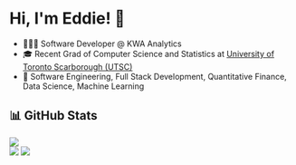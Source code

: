 # Hi, I'm Eddie! 👋

- 🧑🏻‍💻 Software Developer @ KWA Analytics
- 🎓 Recent Grad of Computer Science and Statistics at [University of Toronto Scarborough (UTSC)](https://www.utsc.utoronto.ca/home/)
- 👀 Software Engineering, Full Stack Development, Quantitative Finance, Data Science, Machine Learning

## 📊 GitHub Stats

![](https://github-readme-streak-stats.herokuapp.com/?user=eshinhw&theme=default&hide_border=false)<br/>
![](https://github-readme-stats.vercel.app/api?username=eshinhw&theme=default&hide_border=false&include_all_commits=true&count_private=true)
![](https://github-readme-stats.vercel.app/api/top-langs/?username=eshinhw&theme=default&hide_border=false&include_all_commits=true&count_private=true&layout=compact)


